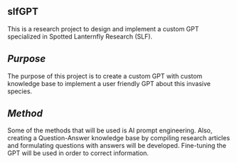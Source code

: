 ## slfGPT
This is a research project to design and implement a custom GPT specialized in Spotted Lanternfly Research (SLF). 

## _Purpose_
The purpose of this project is to create a custom GPT with custom knowledge base to implement a user friendly GPT about this invasive species.

## _Method_
Some of the methods that will be used is AI prompt engineering. Also, creating a Question-Answer knowledge base by compiling research articles and formulating questions with answers will be developed. Fine-tuning the GPT will be used in order to correct information. 
